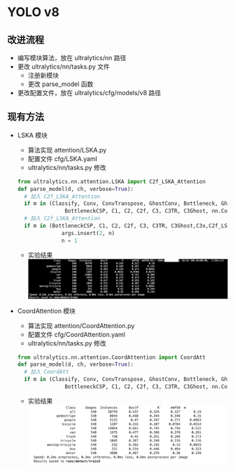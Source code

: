 # YOLO v8

## 改进流程

- 编写模块算法，放在 ultralytics/nn 路径
- 更改 ultralytics/nn/tasks.py 文件
  - 注册新模块
  - 更改 parse_model 函数
- 更改配置文件，放在 ultralytics/cfg/models/v8 路径

## 现有方法

- LSKA 模块
  - 算法实现 attention/LSKA.py
  - 配置文件 cfg/LSKA.yaml
  - ultralytics/nn/tasks.py 修改

  ```python
  from ultralytics.nn.attention.LSKA import C2f_LSKA_Attention
  def parse_model(d, ch, verbose=True):
    # 加入 C2f_LSKA_Attention
    if m in (Classify, Conv, ConvTranspose, GhostConv, Bottleneck, GhostBottleneck, SPP, SPPF, DWConv, Focus,
                 BottleneckCSP, C1, C2, C2f, C3, C3TR, C3Ghost, nn.ConvTranspose2d, DWConvTranspose2d, C3x, C2f_LSKA_Attention):
    # 加入 C2f_LSKA_Attention
    if m in (BottleneckCSP, C1, C2, C2f, C3, C3TR, C3Ghost,C3x,C2f_LSKA_Attention):
                args.insert(2, n)
                n = 1
  ```

  - 实验结果 ![Alt text](results/n/resLSKA2.png)
- CoordAttention 模块
  - 算法实现 attention/CoordAttention.py
  - 配置文件 cfg/CoordAttention.yaml
  - ultralytics/nn/tasks.py 修改

  ```python
  from ultralytics.nn.attention.CoordAttention import CoordAtt
  def parse_model(d, ch, verbose=True):
    # 加入 CoordAtt
    if m in (Classify, Conv, ConvTranspose, GhostConv, Bottleneck, GhostBottleneck, SPP, SPPF, DWConv, Focus,
                 BottleneckCSP, C1, C2, C2f, C3, C3TR, C3Ghost, nn.ConvTranspose2d, DWConvTranspose2d, C3x, CoordAtt):
  ```

  - 实验结果 ![Alt text](results/n/resCoordAttention2.png)
